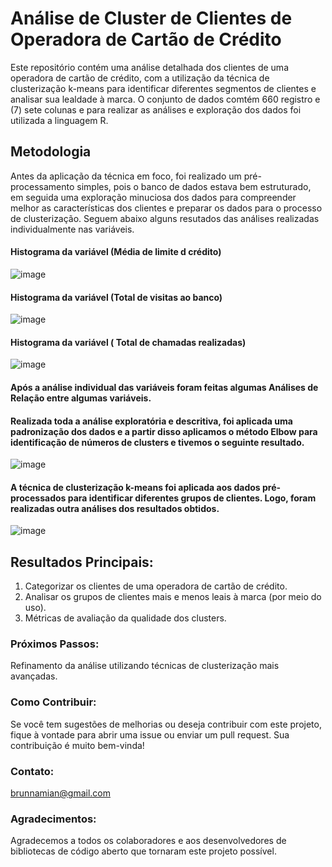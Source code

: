 # Análise de Cluster de Clientes de Operadora de Cartão de Crédito

Este repositório contém uma análise detalhada dos clientes de uma operadora de cartão de crédito, com a utilização da técnica de clusterização k-means para identificar diferentes segmentos de clientes e analisar sua lealdade à marca. O conjunto de dados comtém 660 registro e (7) sete colunas e para realizar as análises e exploração dos dados foi utilizada a linguagem R.

## Metodologia
Antes da aplicação da técnica em foco, foi realizado um pré-processamento simples, pois o banco de dados estava bem estruturado, em seguida uma exploração minuciosa dos dados para compreender melhor as características dos clientes e preparar os dados para o processo de clusterização.
Seguem abaixo alguns resutados das análises realizadas individualmente nas variáveis.

#### Histograma da variável (Média de limite d crédito)
![image](https://github.com/AurelianoGon/An-lise_cluster_banco/assets/106711467/6649de3f-f539-47dd-a7f9-ccd700d4e64c)

#### Histograma da variável (Total de visitas ao banco)
![image](https://github.com/AurelianoGon/An-lise_cluster_banco/assets/106711467/08e18f3d-8100-4b20-b69b-ba782020d671)

#### Histograma da variável ( Total de chamadas realizadas)
![image](https://github.com/AurelianoGon/An-lise_cluster_banco/assets/106711467/a6283ab0-4e15-41e7-96fa-1a19729cc48e)


#### Após a análise individual das variáveis foram feitas algumas Análises de Relação entre algumas variáveis.
#### Realizada toda a análise exploratória e descritiva, foi aplicada uma padronização dos dados e a partir disso aplicamos o método Elbow para identificação de números de clusters e tivemos o seguinte resultado.

![image](https://github.com/AurelianoGon/An-lise_cluster_banco/assets/106711467/1de55f77-234f-4b35-8502-7f73a9b14d33)


#### A técnica de clusterização k-means foi aplicada aos dados pré-processados para identificar diferentes grupos de clientes. Logo, foram realizadas outra análises dos resultados obtidos.

![image](https://github.com/AurelianoGon/An-lise_cluster_banco/assets/106711467/eec8fcd5-db6e-4d68-83e3-15b7f5b88eb1)


## Resultados Principais:
1. Categorizar os clientes de uma operadora de cartão de crédito.
2. Analisar os grupos de clientes mais e menos leais à marca (por meio do uso).
3. Métricas de avaliação da qualidade dos clusters.

### Próximos Passos:
Refinamento da análise utilizando técnicas de clusterização mais avançadas.


### Como Contribuir:
Se você tem sugestões de melhorias ou deseja contribuir com este projeto, fique à vontade para abrir uma issue ou enviar um pull request. Sua contribuição é muito bem-vinda!

### Contato:
brunnamian@gmail.com

### Agradecimentos:
Agradecemos a todos os colaboradores e aos desenvolvedores de bibliotecas de código aberto que tornaram este projeto possível.
